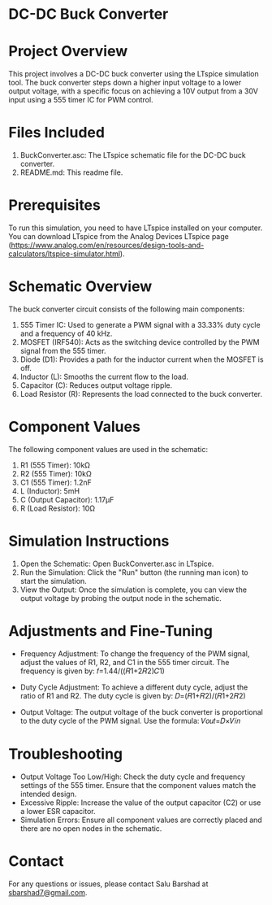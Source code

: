 # DC-DC Buck Converter

# Project Overview
This project involves a DC-DC buck converter using the LTspice simulation tool. The buck converter steps down a higher input voltage to a lower output voltage, with a specific focus on achieving a 10V output from a 30V input using a 555 timer IC for PWM control.

# Files Included
1. BuckConverter.asc: The LTspice schematic file for the DC-DC buck converter.
2. README.md: This readme file.

# Prerequisites
To run this simulation, you need to have LTspice installed on your computer. You can download LTspice from the Analog Devices LTspice page (https://www.analog.com/en/resources/design-tools-and-calculators/ltspice-simulator.html).

# Schematic Overview
The buck converter circuit consists of the following main components:
  1. 555 Timer IC: Used to generate a PWM signal with a 33.33% duty cycle and a frequency of 40 kHz.
  2. MOSFET (IRF540): Acts as the switching device controlled by the PWM signal from the 555 timer.
  3. Diode (D1): Provides a path for the inductor current when the MOSFET is off.
  4. Inductor (L): Smooths the current flow to the load.
  5. Capacitor (C): Reduces output voltage ripple.
  6. Load Resistor (R): Represents the load connected to the buck converter.

# Component Values
The following component values are used in the schematic:
1. R1 (555 Timer): 10kΩ
2. R2 (555 Timer): 10kΩ
3. C1 (555 Timer): 1.2nF
4. L (Inductor): 5mH
5. C (Output Capacitor): 1.17µF
6. R (Load Resistor): 10Ω
  
# Simulation Instructions
1. Open the Schematic: Open BuckConverter.asc in LTspice.
2. Run the Simulation: Click the "Run" button (the running man icon) to start the simulation.
3. View the Output: Once the simulation is complete, you can view the output voltage by probing the output node in the schematic.

# Adjustments and Fine-Tuning
- Frequency Adjustment: To change the frequency of the PWM signal, adjust the values of R1, R2, and C1 in the 555 timer circuit. The frequency is given by:
    𝑓=1.44/((𝑅1+2𝑅2)𝐶1)
- Duty Cycle Adjustment: To achieve a different duty cycle, adjust the ratio of R1 and R2. The duty cycle is given by:
    𝐷=(𝑅1+𝑅2)/(𝑅1+2𝑅2) 

- Output Voltage: The output voltage of the buck converter is proportional to the duty cycle of the PWM signal. Use the formula:
    𝑉𝑜𝑢𝑡=𝐷×𝑉𝑖𝑛 

# Troubleshooting
- Output Voltage Too Low/High: Check the duty cycle and frequency settings of the 555 timer. Ensure that the component values match the intended design.
- Excessive Ripple: Increase the value of the output capacitor (C2) or use a lower ESR capacitor.
- Simulation Errors: Ensure all component values are correctly placed and there are no open nodes in the schematic.

# Contact
For any questions or issues, please contact Salu Barshad at sbarshad7@gmail.com.
